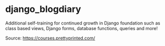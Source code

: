 # django_blogdiary
Additional self-training for continued growth in Django foundation such as class based views, Django forms, database functions, queries and more!

Source: https://courses.prettyprinted.com/

